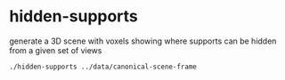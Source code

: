 # hidden-supports

generate a 3D scene with voxels showing where supports can be hidden from a given set of views

`./hidden-supports ../data/canonical-scene-frame`


